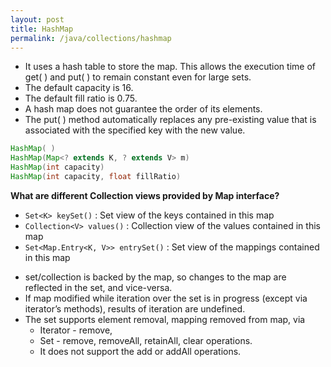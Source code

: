 ```yaml
---
layout: post
title: HashMap
permalink: /java/collections/hashmap
---
```



* It uses a hash table to store the map. This allows the execution time of get( ) and put( ) to remain constant even for large sets. 
* The default capacity is 16. 
* The default fill ratio is 0.75.
* A hash map does not guarantee the order of its elements.
* The put( ) method automatically replaces any pre-existing value that is associated with the specified key with the new value.

```java
HashMap( )
HashMap(Map<? extends K, ? extends V> m)
HashMap(int capacity)
HashMap(int capacity, float fillRatio)
```

**What are different Collection views provided by Map interface?**  
- `Set<K> keySet()`	: Set view of the keys contained in this map
- `Collection<V> values()`	: Collection view of the values contained in this map
- `Set<Map.Entry<K, V>> entrySet()`	: Set view of the mappings contained in this map

* set/collection is backed by the map, so changes to the map are reflected in the set, and vice-versa. 
* If map modified while iteration over the set is in progress (except via iterator’s methods), results of iteration are undefined.
* The set supports element removal, mapping removed from map, via 
	- Iterator    - remove, 
	- Set    - remove, removeAll, retainAll, clear operations.
	- It does not support the add or addAll operations.
